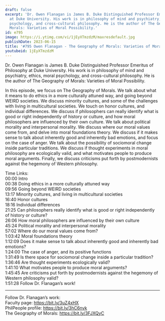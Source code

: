 ```yaml
---
draft: false
excerpt: 'Dr. Owen Flanagan is James B. Duke Distinguished Professor Emeritus of Philosophy
  at Duke University. His work is in philosophy of mind and psychiatry, ethics, moral
  psychology, and cross-cultural philosophy. He is the author of The Geography of
  Morals: Varieties of Moral Possibility.'
id: e795
image: https://i.ytimg.com/vi/1jEyXTmzdzM/maxresdefault.jpg
publishDate: 2023-06-15
title: '#795 Owen Flanagan - The Geography of Morals: Varieties of Moral Possibility'
youtubeid: 1jEyXTmzdzM
---
```

Dr. Owen Flanagan is James B. Duke Distinguished Professor Emeritus of Philosophy at Duke University. His work is in philosophy of mind and psychiatry, ethics, moral psychology, and cross-cultural philosophy. He is the author of The Geography of Morals: Varieties of Moral Possibility.

In this episode, we focus on The Geography of Morals. We talk about what it means to do ethics in a more culturally attuned way, and going beyond WEIRD societies. We discuss minority cultures, and some of the challenges with living in multicultural societies. We touch on honor cultures, and individual differences. We discuss if philosophers can really identify what is good or right independently of history or culture, and how moral philosophers are influenced by their own culture. We talk about political morality and interpersonal morality. We discuss where our moral values come from, and delve into moral foundations theory. We discuss if it makes sense to talk about inherently good and inherently bad emotions, and focus on the case of anger. We talk about the possibility of sociomoral change inside particular traditions. We discuss if thought experiments in moral philosophy are ecologically valid, and what motivates people to produce moral arguments. Finally, we discuss criticisms put forth by postmodernists against the hegemony of Western philosophy.

Time Links:  
00:00 Intro  
00:38  Doing ethics in a more culturally attuned way  
09:56  Going beyond WEIRD societies  
13:17  Minority cultures, and living in multicultural societies  
16:40  Honor cultures  
18:16  Individual differences  
21:25  Can philosophers really identify what is good or right independently of history or culture?  
26:06  How moral philosophers are influenced by their own culture  
45:24  Political morality and interpersonal morality  
57:02  Where do our moral values come from?  
1:03:42  Moral foundations theory  
1:12:09  Does it make sense to talk about inherently good and inherently bad emotions?  
1:24:00  The case of anger, and its positive functions  
1:31:49  Is there space for sociomoral change inside a particular tradition?  
1:36:46  Are thought experiments ecologically valid?  
1:41:10  What motivates people to produce moral arguments?  
1:45:45  Are criticisms put forth by postmodernists against the hegemony of Western philosophy valid?  
1:51:28  Follow Dr. Flanagan’s work!

---

Follow Dr. Flanagan’s work:  
Faculty page: https://bit.ly/3uZ4xHX  
PhilPeople profile: https://bit.ly/3hC6nvk  
The Geography of Morals: https://bit.ly/3FJXQyC
